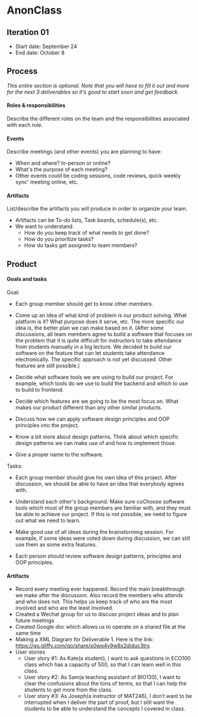 # AnonClass

## Iteration 01

 * Start date: September 24
 * End date: October 8

## Process

_This entire section is optional. Note that you will have to fill it out and more for the next 3 deliverables so it's good to start soon and get feedback._ 

#### Roles & responsibilities

Describe the different roles on the team and the responsibilities associated with each role.

#### Events

Describe meetings (and other events) you are planning to have:

 * When and where? In-person or online?
 * What's the purpose of each meeting?
 * Other events could be coding sessions, code reviews, quick weekly sync' meeting online, etc.

#### Artifacts

List/describe the artifacts you will produce in order to organize your team.       

 * Artifacts can be To-do lists, Task boards, schedule(s), etc.
 * We want to understand:
   * How do you keep track of what needs to get done?
   * How do you prioritize tasks?
   * How do tasks get assigned to team members?


## Product


#### Goals and tasks

 Goal: 
 * Each group member should get to know other members. 
 
 * Come up an idea of what kind of problem is our product solving. What platform is it? What purpose does it serve, etc. The more specific our idea is, the better plan we can make based on it.
 (After some discussions, all team members agree to build a software that focuses on the problem that it is quite difficult for instructors to take attendance from students manually in a big lecture. We decided to build our software on the feature that can let students take attendance electronically. The specific approach is not yet discussed. Other features are still possible.)
 
 * Decide what software tools we are using to build our project. For example, which tools do we use to build the backend and which to use to build to frontend.
 
 * Decide which features are we going to be the most focus on. What makes our product different	than any other similar products.
 
 * Discuss how we can apply software design principles and OOP principles into the project.

 * Know a bit more about design patterns. Think about which specific design patterns we can make use of and how to implement those.
 
 * Give a proper name to the software.

 Tasks:
 * Each group member should give his own idea of this project. After discussion, we should be able to have an idea that everybody agrees with. 
 
 * Understand each other's background. Make sure coChoose software tools which most of the group members are familiar with, and they must be able to achieve our project. If this is not possible, we need to figure out what we need to learn.
 
 * Make good use of all ideas during the brainstorming session. For example, if some ideas were voted down during discussion, we can still use them as some extra features.

 * Each person should review software design patterns, principles and OOP principles. 


#### Artifacts

* Record every meeting ever happened. Record the main breakthrough we make after the discussion. Also record the members who attends and who does not. This helps us keep track of who are the most involved and who are the least involved.
 * Created a Wechat group for us to discuss project ideas and to plan future meetings
 * Created Google doc which allows us to operate on a shared file at the same time
 * Making a XML Diagram for Deliverable 1. Here is the link: https://go.gliffy.com/go/share/s0wg4y9w6x2diduc3trs
 * User stories
    * User story #1: As Kate(a student), I want to ask questions in ECO100 class which has a capacity of 500, so that I can  learn well in this class.
    * User story #2: As Sam(a teaching assistant of BIO130), I want to clear the confusions about the tons of terms, so that I can help the students to get more from the class.
    * User story #3: As Joseph(a instructor of MAT246), I don’t want to be interrupted when I deliver the part of proof, but I still want the students to be able to understand the concepts I covered in class.
 
